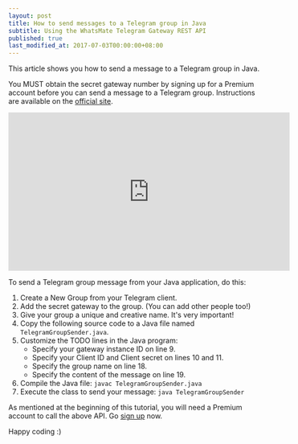 ```yaml
---
layout: post
title: How to send messages to a Telegram group in Java
subtitle: Using the WhatsMate Telegram Gateway REST API
published: true
last_modified_at: 2017-07-03T00:00:00+08:00
---
```


This article shows you how to send a message to a Telegram group in Java.

You MUST obtain the secret gateway number by signing up for a Premium account before you can send a message to a Telegram group. Instructions are available on the [official site](https://www.whatsmate.net/telegram-gateway-subscribe.html).


<iframe width="560" height="315" src="https://www.youtube.com/embed/1JslbW_3AmQ?rel=0&cc_load_policy=1" frameborder="0" allowfullscreen></iframe>



To send a Telegram group message from your Java application, do this:

1. Create a New Group from your Telegram client.
2. Add the secret gateway to the group. (You can add other people too!)
3. Give your group a unique and creative name. It's very important!
4. Copy the following source code to a Java file named `TelegramGroupSender.java`.  <script src="https://gist.github.com/whatsmate/f769d88dd5ad6a6777865456543a11e7.js"></script>
5. Customize the TODO lines in the Java program:
   * Specify your gateway instance ID on line 9.
   * Specify your Client ID and Client secret on lines 10 and 11.
   * Specify the group name on line 18.
   * Specify the content of the message on line 19.
5. Compile the Java file: `javac TelegramGroupSender.java`
6. Execute the class to send your message: `java TelegramGroupSender`


As mentioned at the beginning of this tutorial, you will need a Premium account to call the above API. Go [sign up](https://www.whatsmate.net/telegram-gateway-subscribe.html) now.


Happy coding :) 


<br>
<script async src="//pagead2.googlesyndication.com/pagead/js/adsbygoogle.js"></script>
<ins class="adsbygoogle"
     style="display:inline-block;width:728px;height:90px"
     data-ad-client="ca-pub-7383487179928477"
     data-ad-slot="6959057004"></ins>
<script>
(adsbygoogle = window.adsbygoogle || []).push({});
</script>
<br>

